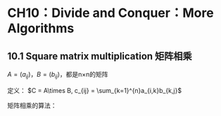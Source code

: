 # CH10：Divide and Conquer：More Algorithms

## 10.1 Square matrix multiplication 矩阵相乘

$A = (a_{ij})，B = (b_{ij})$，都是n×n的矩阵

定义： $C = A\times B, c_{ij} = \sum_{k=1}^{n}a_{i,k}b_{k,j}$

矩阵相乘的算法：


